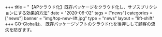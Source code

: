 +++
title = "【APクラウド化】既存パッケージをクラウド化し、サブスプリクションにする効果的方法"
date = "2020-06-02"
tags = ["news"]
categories = ["news"]
banner = "img/top-new-lift.jpg"
type = "news"
layout = "lift-shift"
+++
GO-Globalは、
既存パッケージソフトのクラウド化を後押しして顧客の流失を防ぎます。